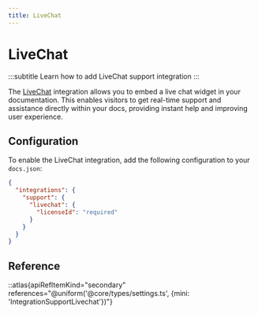 ```yaml
---
title: LiveChat
---
```


# LiveChat
:::subtitle
Learn how to add LiveChat support integration
:::

The [LiveChat](https://livechat.com) integration allows you to embed a live chat widget in your documentation. This enables visitors to get real-time support and assistance directly within your docs, providing instant help and improving user experience.

## Configuration

To enable the LiveChat integration, add the following configuration to your `docs.json`:

```json
{
  "integrations": {
    "support": {
      "livechat": {
        "licenseId": "required"
      }
    }
  }
}
```

## Reference
::atlas{apiRefItemKind="secondary" references="@uniform('@core/types/settings.ts', {mini: 'IntegrationSupportLivechat'})"} 